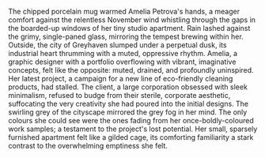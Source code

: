 The chipped porcelain mug warmed Amelia Petrova's hands, a meager comfort against the relentless November wind whistling through the gaps in the boarded-up windows of her tiny studio apartment.  Rain lashed against the grimy, single-paned glass, mirroring the tempest brewing within her.  Outside, the city of Greyhaven slumped under a perpetual dusk, its industrial heart thrumming with a muted, oppressive rhythm. Amelia, a graphic designer with a portfolio overflowing with vibrant, imaginative concepts, felt like the opposite: muted, drained, and profoundly uninspired.  Her latest project, a campaign for a new line of eco-friendly cleaning products, had stalled.  The client, a large corporation obsessed with sleek minimalism, refused to budge from their sterile, corporate aesthetic, suffocating the very creativity she had poured into the initial designs.  The swirling grey of the cityscape mirrored the grey fog in her mind. The only colours she could see were the ones fading from her once-boldly-coloured work samples; a testament to the project's lost potential.  Her small, sparsely furnished apartment felt like a gilded cage, its comforting familiarity a stark contrast to the overwhelming emptiness she felt.
